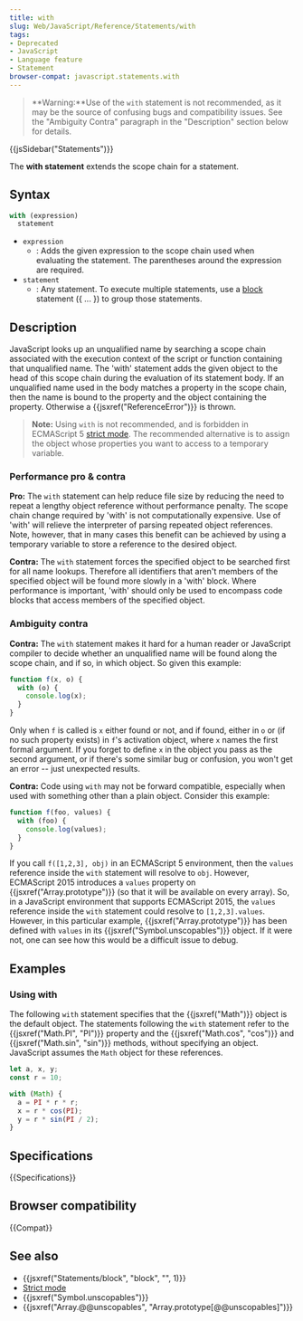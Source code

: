```yaml
---
title: with
slug: Web/JavaScript/Reference/Statements/with
tags:
- Deprecated
- JavaScript
- Language feature
- Statement
browser-compat: javascript.statements.with
---
```

> \*\*Warning:\*\*Use of the `with` statement is not recommended, as it may be the
> source of confusing bugs and compatibility issues. See the "Ambiguity Contra"
> paragraph in the "Description" section below for details.

{{jsSidebar("Statements")}}

The **with statement** extends the scope chain for a statement.

## Syntax

```js
with (expression)
  statement
```

*   `expression`
    *   : Adds the given expression to the scope chain used when evaluating the
        statement. The parentheses around the expression are required.
*   `statement`
    *   : Any statement. To execute multiple statements, use a
        [block](/en-US/docs/Web/JavaScript/Reference/Statements/block) statement ({
        ... }) to group those statements.

## Description

JavaScript looks up an unqualified name by searching a scope chain associated
with the execution context of the script or function containing that unqualified
name. The 'with' statement adds the given object to the head of this scope chain
during the evaluation of its statement body. If an unqualified name used in the
body matches a property in the scope chain, then the name is bound to the
property and the object containing the property. Otherwise a
{{jsxref("ReferenceError")}} is thrown.

> **Note:** Using `with` is not recommended, and is forbidden in ECMAScript 5
> [strict mode](/en-US/docs/Web/JavaScript/Reference/Functions_and_function_scope/Strict_mode).
> The recommended alternative is to assign the object whose properties you want
> to access to a temporary variable.

### Performance pro & contra

**Pro:** The `with` statement can help reduce file size by reducing the need to
repeat a lengthy object reference without performance penalty. The scope chain
change required by 'with' is not computationally expensive. Use of 'with' will
relieve the interpreter of parsing repeated object references. Note, however,
that in many cases this benefit can be achieved by using a temporary variable to
store a reference to the desired object.

**Contra:** The `with` statement forces the specified object to be searched
first for all name lookups. Therefore all identifiers that aren't members of the
specified object will be found more slowly in a 'with' block. Where performance
is important, 'with' should only be used to encompass code blocks that access
members of the specified object.

### Ambiguity contra

**Contra:** The `with` statement makes it hard for a human reader or JavaScript
compiler to decide whether an unqualified name will be found along the scope
chain, and if so, in which object. So given this example:

```js
function f(x, o) {
  with (o) {
    console.log(x);
  }
}
```

Only when `f` is called is `x` either found or not, and if found, either in `o`
or (if no such property exists) in `f`'s activation object, where `x` names the
first formal argument. If you forget to define `x` in the object you pass as the
second argument, or if there's some similar bug or confusion, you won't get an
error -- just unexpected results.

**Contra:** Code using `with` may not be forward compatible, especially when
used with something other than a plain object. Consider this example:

```js
function f(foo, values) {
  with (foo) {
    console.log(values);
  }
}
```

If you call `f([1,2,3], obj)` in an ECMAScript 5 environment, then the `values`
reference inside the `with` statement will resolve to `obj`. However, ECMAScript
2015 introduces a `values` property on {{jsxref("Array.prototype")}}
(so that it will be available on every array). So, in a JavaScript environment
that supports ECMAScript 2015, the `values` reference inside the `with`
statement could resolve to `[1,2,3].values`. However, in this particular
example, {{jsxref("Array.prototype")}} has been defined with `values`
in its {{jsxref("Symbol.unscopables")}} object. If it were not, one
can see how this would be a difficult issue to debug.

## Examples

### Using with

The following `with` statement specifies that the {{jsxref("Math")}}
object is the default object. The statements following the `with` statement
refer to the {{jsxref("Math.PI", "PI")}} property and the
{{jsxref("Math.cos", "cos")}} and
{{jsxref("Math.sin", "sin")}} methods, without specifying an object.
JavaScript assumes the `Math` object for these references.

```js
let a, x, y;
const r = 10;

with (Math) {
  a = PI * r * r;
  x = r * cos(PI);
  y = r * sin(PI / 2);
}
```

## Specifications

{{Specifications}}

## Browser compatibility

{{Compat}}

## See also

*   {{jsxref("Statements/block", "block", "", 1)}}
*   [Strict mode](/en-US/docs/Web/JavaScript/Reference/Functions_and_function_scope/Strict_mode)
*   {{jsxref("Symbol.unscopables")}}
*   {{jsxref("Array.@@unscopables", "Array.prototype[@@unscopables]")}}
